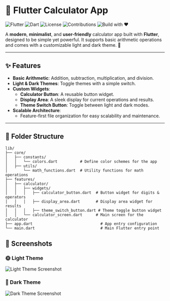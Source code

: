 # 🧮 Flutter Calculator App

![Flutter](https://img.shields.io/badge/Flutter%2B-blue?logo=flutter&logoColor=white)
![Dart](https://img.shields.io/badge/Dart%2B-blue?logo=dart&logoColor=white)
![License](https://img.shields.io/badge/License-MIT-green)
![Contributions](https://img.shields.io/badge/Contributions-Welcome-orange)
![Build with ❤️](https://img.shields.io/badge/Build%20with-%E2%9D%A4-red)

A **modern**, **minimalist**, and **user-friendly** calculator app built with **Flutter**, designed to be simple yet powerful. It supports basic arithmetic operations and comes with a customizable light and dark theme. 🚀

---

## ✨ Features

- **Basic Arithmetic**: Addition, subtraction, multiplication, and division.
- **Light & Dark Themes**: Toggle themes with a simple switch.
- **Custom Widgets**:
  - **Calculator Button**: A reusable button widget.
  - **Display Area**: A sleek display for current operations and results.
  - **Theme Switch Button**: Toggle between light and dark modes.
- **Scalable Architecture**:
  - Feature-first file organization for easy scalability and maintenance.

---

## 📂 Folder Structure

```plaintext
lib/
├── core/
│   ├── constants/
│   │   └── colors.dart          # Define color schemes for the app
│   ├── utils/
│       └── math_functions.dart  # Utility functions for math operations
├── features/
│   ├── calculator/
│   │   ├── widgets/
│   │   │   ├── calculator_button.dart  # Button widget for digits & operators
│   │   │   ├── display_area.dart       # Display area widget for results
│   │   │   ├── theme_switch_button.dart # Theme toggle button widget
│   │   └── calculator_screen.dart      # Main screen for the calculator
├── app.dart                              # App entry configuration
└── main.dart                             # Main Flutter entry point
```

## 🌟 Screenshots

### 🌞 Light Theme
![Light Theme Screenshot](https://github.com/user-attachments/assets/ebaf6ae4-7952-4876-b443-b654b82b701e)

### 🌙 Dark Theme
![Dark Theme Screenshot](https://github.com/user-attachments/assets/6024c12c-de83-46b4-8dfa-530fc1c7d53d)

```plaintext

